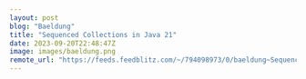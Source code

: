 ```yaml
---
layout: post
blog: "Baeldung"
title: "Sequenced Collections in Java 21"
date: 2023-09-20T22:48:47Z
image: images/baeldung.png
remote_url: "https://feeds.feedblitz.com/~/794098973/0/baeldung~Sequenced-Collections-in-Java"
---
```

